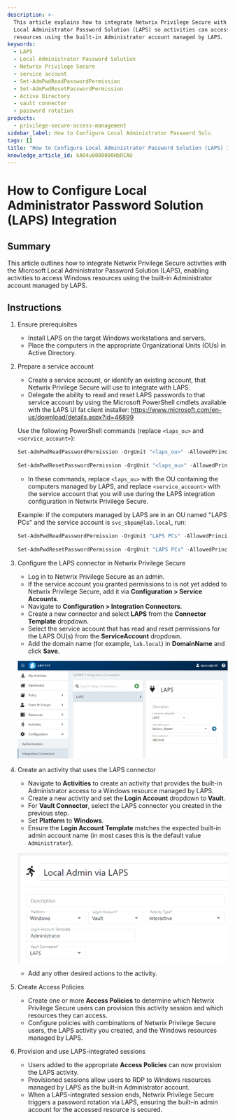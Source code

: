 ```yaml
---
description: >-
  This article explains how to integrate Netwrix Privilege Secure with Microsoft
  Local Administrator Password Solution (LAPS) so activities can access Windows
  resources using the built-in Administrator account managed by LAPS.
keywords:
  - LAPS
  - Local Administrator Password Solution
  - Netwrix Privilege Secure
  - service account
  - Set-AdmPwdReadPasswordPermission
  - Set-AdmPwdResetPasswordPermission
  - Active Directory
  - vault connector
  - password rotation
products:
  - privilege-secure-access-management
sidebar_label: How to Configure Local Administrator Password Solu
tags: []
title: "How to Configure Local Administrator Password Solution (LAPS) Integration"
knowledge_article_id: kA04u0000000HbRCAU
---
```


# How to Configure Local Administrator Password Solution (LAPS) Integration

## Summary
This article outlines how to integrate Netwrix Privilege Secure activities with the Microsoft Local Administrator Password Solution (LAPS), enabling activities to access Windows resources using the built-in Administrator account managed by LAPS.

## Instructions

1. Ensure prerequisites
   - Install LAPS on the target Windows workstations and servers.
   - Place the computers in the appropriate Organizational Units (OUs) in Active Directory.

2. Prepare a service account
   - Create a service account, or identify an existing account, that Netwrix Privilege Secure will use to integrate with LAPS.
   - Delegate the ability to read and reset LAPS passwords to that service account by using the Microsoft PowerShell cmdlets available with the LAPS UI fat client installer: https://www.microsoft.com/en-us/download/details.aspx?id=46899

   Use the following PowerShell commands (replace `<laps_ou>` and `<service_account>`):

   ```powershell
   Set-AdmPwdReadPasswordPermission -OrgUnit "<laps_ou>" -AllowedPrincipals "<service_account>"
   ```

   ```powershell
   Set-AdmPwdResetPasswordPermission -OrgUnit "<laps_ou>" -AllowedPrincipals "<service_account>"
   ```

   - In these commands, replace `<laps_ou>` with the OU containing the computers managed by LAPS, and replace `<service_account>` with the service account that you will use during the LAPS integration configuration in Netwrix Privilege Secure.

   Example: if the computers managed by LAPS are in an OU named "LAPS PCs" and the service account is `svc_sbpam@lab.local`, run:

   ```powershell
   Set-AdmPwdReadPasswordPermission -OrgUnit "LAPS PCs" -AllowedPrincipals "lab\svc_sbpam"
   ```

   ```powershell
   Set-AdmPwdResetPasswordPermission -OrgUnit "LAPS PCs" -AllowedPrincipals "lab\svc_sbpam"
   ```

3. Configure the LAPS connector in Netwrix Privilege Secure
   - Log in to Netwrix Privilege Secure as an admin.
   - If the service account you granted permissions to is not yet added to Netwrix Privilege Secure, add it via **Configuration > Service Accounts**.
   - Navigate to **Configuration > Integration Connectors**.
   - Create a new connector and select **LAPS** from the **Connector Template** dropdown.
   - Select the service account that has read and reset permissions for the LAPS OU(s) from the **ServiceAccount** dropdown.
   - Add the domain name (for example, `lab.local`) in **DomainName** and click **Save**.

   ![Screenshot demonstrating LAPS connector configuration in SbPAM's web application interface.](images/ka04u000000Hca2_0EM4u000004bnRk.png)

4. Create an activity that uses the LAPS connector
   - Navigate to **Activities** to create an activity that provides the built-in Administrator access to a Windows resource managed by LAPS.
   - Create a new activity and set the **Login Account** dropdown to **Vault**.
   - For **Vault Connector**, select the LAPS connector you created in the previous step.
   - Set **Platform** to **Windows**.
   - Ensure the **Login Account Template** matches the expected built-in admin account name (in most cases this is the default value `Administrator`).

   ![Screenshot demonstrating an SbPAM activity definition that's configured to use a LAPS connector.](images/ka04u000000Hca2_0EM4u000004bnS4.png)

   - Add any other desired actions to the activity.

5. Create Access Policies
   - Create one or more **Access Policies** to determine which Netwrix Privilege Secure users can provision this activity session and which resources they can access.
   - Configure policies with combinations of Netwrix Privilege Secure users, the LAPS activity you created, and the Windows resources managed by LAPS.

6. Provision and use LAPS-integrated sessions
   - Users added to the appropriate **Access Policies** can now provision the LAPS activity.
   - Provisioned sessions allow users to RDP to Windows resources managed by LAPS as the built-in Administrator account.
   - When a LAPS-integrated session ends, Netwrix Privilege Secure triggers a password rotation via LAPS, ensuring the built-in admin account for the accessed resource is secured.
